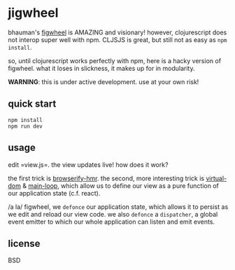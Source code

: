 # jigwheel

bhauman's [figwheel](https://github.com/bhauman/lein-figwheel) is AMAZING and visionary! however, clojurescript does not interop super well with npm. CLJSJS is great, but still not  as easy as `npm install`.

so, until clojurescript works perfectly with npm, here is a hacky version of figwheel. what it loses in slickness, it makes up for in modularity.

**WARNING**: this is under active development. use at your own risk!

## quick start

    npm install
    npm run dev

## usage

edit =view.js=. the view updates live! how does it work?

the first trick is [browserify-hmr](https://www.npmjs.com/package/browserify-hmr). the second, more interesting trick is [virtual-dom](https://www.npmjs.com/package/virtual-dom) & [main-loop](https://www.npmjs.com/package/main-loop), which allow us to define our view as a pure function of our application state (c.f. react). 

/a la/ figwheel, we `defonce` our application state, which allows it to persist as we edit and reload our view code. we also `defonce` a `dispatcher`, a global event emitter to which our whole application can listen and emit events.

## license

BSD
